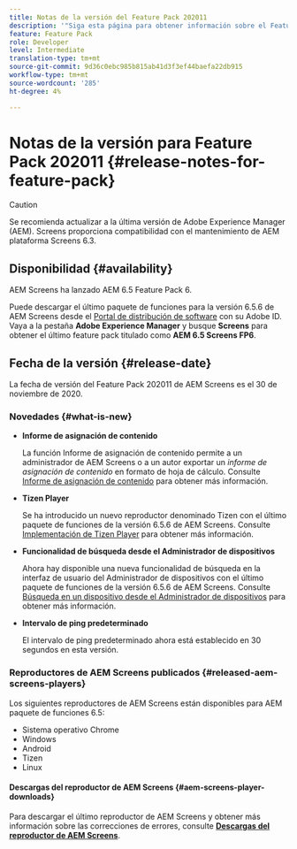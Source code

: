 ```yaml
---
title: Notas de la versión del Feature Pack 202011
description: '"Siga esta página para obtener información sobre el Feature Pack 202011 de AEM Screens, publicado el 30 de noviembre de 2020".'
feature: Feature Pack
role: Developer
level: Intermediate
translation-type: tm+mt
source-git-commit: 9d36c0ebc985b815ab41d3f3ef44baefa22db915
workflow-type: tm+mt
source-wordcount: '285'
ht-degree: 4%

---
```



# Notas de la versión para Feature Pack 202011 {#release-notes-for-feature-pack}

>[!CAUTION]
>Se recomienda actualizar a la última versión de Adobe Experience Manager (AEM). Screens proporciona compatibilidad con el mantenimiento de AEM plataforma Screens 6.3.

## Disponibilidad {#availability}

AEM Screens ha lanzado AEM 6.5 Feature Pack 6.

Puede descargar el último paquete de funciones para la versión 6.5.6 de AEM Screens desde el [Portal de distribución de software](https://experience.adobe.com/#/downloads/content/software-distribution/en/aem.html) con su Adobe ID. Vaya a la pestaña **Adobe Experience Manager** y busque **Screens** para obtener el último feature pack titulado como **AEM 6.5 Screens FP6**.

## Fecha de la versión {#release-date}

La fecha de versión del Feature Pack 202011 de AEM Screens es el 30 de noviembre de 2020.

### Novedades {#what-is-new}

* **Informe de asignación de contenido**

   La función Informe de asignación de contenido permite a un administrador de AEM Screens o a un autor exportar un *informe de asignación de contenido* en formato de hoja de cálculo.
Consulte [Informe de asignación de contenido](/help/user-guide/content-assignment-report.md) para obtener más información.


* **Tizen Player**

   Se ha introducido un nuevo reproductor denominado Tizen con el último paquete de funciones de la versión 6.5.6 de AEM Screens.
Consulte [Implementación de Tizen Player](/help/user-guide/tizen-player.md) para obtener más información.

* **Funcionalidad de búsqueda desde el Administrador de dispositivos**

   Ahora hay disponible una nueva funcionalidad de búsqueda en la interfaz de usuario del Administrador de dispositivos con el último paquete de funciones de la versión 6.5.6 de AEM Screens.
Consulte [Búsqueda en un dispositivo desde el Administrador de dispositivos](/help/user-guide/device-registration.md#search-device) para obtener más información.

* **Intervalo de ping predeterminado**

   El intervalo de ping predeterminado ahora está establecido en 30 segundos en esta versión.

### Reproductores de AEM Screens publicados {#released-aem-screens-players}

Los siguientes reproductores de AEM Screens están disponibles para AEM paquete de funciones 6.5:

* Sistema operativo Chrome
* Windows
* Android
* Tizen
* Linux

#### Descargas del reproductor de AEM Screens {#aem-screens-player-downloads}

Para descargar el último reproductor de AEM Screens y obtener más información sobre las correcciones de errores, consulte **[Descargas del reproductor de AEM Screens](https://download.macromedia.com/screens/index.html)**.
